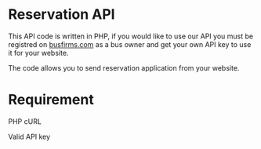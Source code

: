 Reservation API
===

This API code is written in PHP, if you would like to use our API you must be registred on [busfirms.com](https://www.busfirms.com) as a bus owner
and get your own API key to use it for your website.

The code allows you to send reservation application from your website.

Requirement
===
PHP cURL

Valid API key
